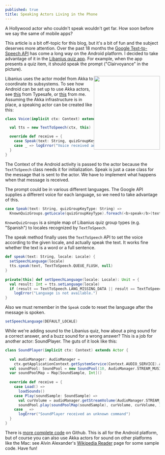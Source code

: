 ```yaml
---
published: true
title: Speaking Actors Living in the Phone
---
```

A Hollywood actor who couldn't speak wouldn't get far. How soon before we say the same of mobile apps?

This article is a bit off-topic for this blog, but it's a bit of fun and the subject deserves more attention. Over the past 18 months the [Google Text-to-Speech API](http://en.wikipedia.org/wiki/Google_Text-to-Speech) has come a long way on the Android platform. I decided to take advantage of it in the [Libanius quiz app](https://play.google.com/store/apps/details?id=com.oranda.libanius&hl=en). For example, when the app presents a quiz item, it should speak the prompt ("Clairvoyance" in the picture).

<img style="float:right" src="{{site.baseurl}}/assets/photoQuizScreen.jpg" width="215" height="240">
     
Libanius uses the actor model from Akka to coordinate its subsystems. To see how Android can be set up to use Akka actors, see [this](http://typesafe.com/activator/template/macroid-akka-pingpong) from Typesafe, or [this](http://scala-bility.blogspot.de/2013/08/akka-in-your-pocket.html) from me. Assuming the Akka infrastructure is in place, a speaking actor can be created like this:

```scala
class Voice(implicit ctx: Context) extends Actor with TextToSpeech.OnInitListener {

  val tts = new TextToSpeech(ctx, this)

  override def receive = {
    case Speak(text: String, quizGroupKeyType: String) => // see next code snippet
    case _ => logError("Voice received an unknown command")
  }
}
```

The Context of the Android activity is passed to the actor because the `TextToSpeech` class needs it for initialization. Speak is just a case class for the message that is sent to the actor. We have to implement what happens when that message is received.

The prompt could be in various different languages. The Google API supplies a different voice for each language, so we need to take advantage of this.

```scala
case Speak(text: String, quizGroupKeyType: String) =>
  KnownQuizGroups.getLocale(quizGroupKeyType).foreach(<b>speak</b>(text, _))
```

`KnownQuizGroups` is a simple map of Libanius quiz group types (e.g. "Spanish") to locales
recognized by `TextToSpeech`.

The speak method finally uses the `TextToSpeech` API to set the voice according to the given locale, and actually speak the text. It works fine whether the text is a word or a full sentence.

```scala
def speak(text: String, locale: Locale) {
  setSpeechLanguage(locale)
  tts.speak(text, TextToSpeech.QUEUE_FLUSH, null)
}
 
private[this] def setSpeechLanguage(locale: Locale): Unit = {
  val result: Int = tts.setLanguage(locale)
  if (result == TextToSpeech.LANG_MISSING_DATA || result == TextToSpeech.LANG_NOT_SUPPORTED)
    logError("Language is not available.")
}
```

Also we must remember in the `Speak` code to reset the language after the message is spoken.

```scala
setSpeechLanguage(DEFAULT_LOCALE)
```

While we're adding sound to the Libanius quiz, how about a ping sound for a correct answer, and a buzz sound for a wrong answer? This is a job for another actor: SoundPlayer. The guts of it look like this:

```scala
class SoundPlayer(implicit ctx: Context) extends Actor {
 
  val audioManager: AudioManager =
    ctx.getApplicationContext.getSystemService(Context.AUDIO_SERVICE).asInstanceOf[AudioManager]
  val soundPool: SoundPool = new SoundPool(10, AudioManager.STREAM_MUSIC, 0)
  var soundPoolMap = Map[SoundSample, Int]()
 
  override def receive = {
    case Load() =>
      loadSounds()
    case Play(soundSample: SoundSample) =>
      val curVolume = audioManager.getStreamVolume(AudioManager.STREAM_MUSIC)
      soundPool.play(soundPoolMap(soundSample), curVolume, curVolume, 1,  0, 1f)
    case _ =>
      logError("SoundPlayer received an unknown command")
  }
}
```

There is [more complete code](https://github.com/oranda/libanius-android/tree/master/src/main/scala/com/oranda/libanius/mobile/actors) on Github. This is all for the Android platform, but of course you can also use Akka actors for sound on other platforms like the Mac: see Alvin Alexander's [Wikipedia Reader](http://alvinalexander.com/scala/wikipedia-page-reader-scala-akka) page for some sample code. Have fun!
